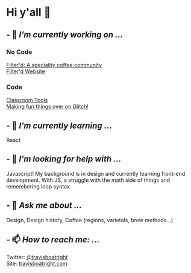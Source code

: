 # Hi y'all 👋

## - 🔭 <em>I’m currently working on ...</em><br>
### No Code<br>
<a href="https://cofffee.glideapp.io">Filter'd: A speciality coffee community</a><br>
<a href="https://filterd.xyz">Filter'd Website</a><br>
### Code<br>
<a href="https://github.com/TravisBoatright/classroom-tools">Classroom Tools</a><br>
<a href="https://glitch.com/@travisboatright">Making fun things over on Glitch!</a><br>

## - 🌱 <em>I’m currently learning ...</em>
React

## - 🤔 <em>I’m looking for help with ...</em>
Javascript! My background is in design and currently learning front-end development. With JS, a struggle with the math side of things and remembering loop syntax.

## - 💬 <em>Ask me about ...</em>
Design, Design history, Coffee (regions, varietals, brew methods...)

## - 📫 <em>How to reach me: ...</em>
Twitter: <a href="https://www.twitter.com/travisboatright" target="_blank">@travisboatright</a>
<br>Site: <a href="https://travisboatright.com" target="_blank">travisboatright.com</a>
